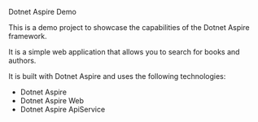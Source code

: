Dotnet Aspire Demo

This is a demo project to showcase the capabilities of the Dotnet Aspire framework.

It is a simple web application that allows you to search for books and authors.

It is built with Dotnet Aspire and uses the following technologies:

- Dotnet Aspire
- Dotnet Aspire Web
- Dotnet Aspire ApiService